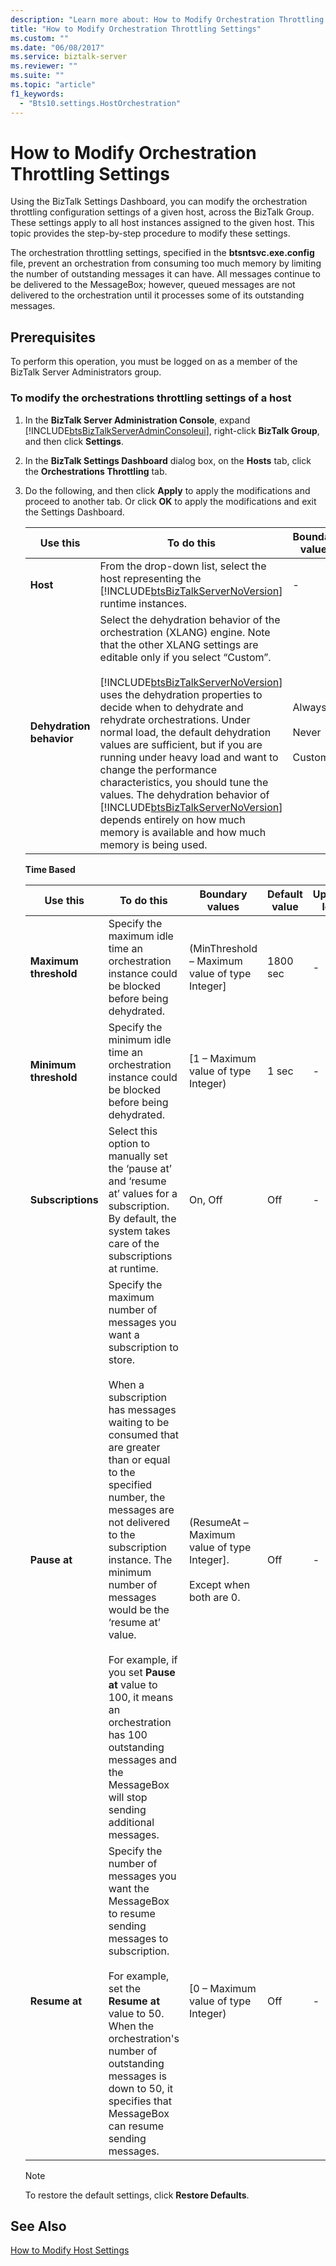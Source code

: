 ```yaml
---
description: "Learn more about: How to Modify Orchestration Throttling Settings"
title: "How to Modify Orchestration Throttling Settings"
ms.custom: ""
ms.date: "06/08/2017"
ms.service: biztalk-server
ms.reviewer: ""
ms.suite: ""
ms.topic: "article"
f1_keywords: 
  - "Bts10.settings.HostOrchestration"
---
```

# How to Modify Orchestration Throttling Settings
Using the BizTalk Settings Dashboard, you can modify the orchestration throttling configuration settings of a given host, across the BizTalk Group. These settings apply to all host instances assigned to the given host. This topic provides the step-by-step procedure to modify these settings.  

 The orchestration throttling settings, specified in the **btsntsvc.exe.config** file, prevent an orchestration from consuming too much memory by limiting the number of outstanding messages it can have. All messages continue to be delivered to the MessageBox; however, queued messages are not delivered to the orchestration until it processes some of its outstanding messages.  

## Prerequisites  
 To perform this operation, you must be logged on as a member of the BizTalk Server Administrators group.  

### To modify the orchestrations throttling settings of a host  

1. In the **BizTalk Server Administration Console**, expand [!INCLUDE[btsBizTalkServerAdminConsoleui](../includes/btsbiztalkserveradminconsoleui-md.md)], right-click **BizTalk Group**, and then click **Settings**.  

2. In the **BizTalk Settings Dashboard** dialog box, on the **Hosts** tab, click the **Orchestrations Throttling** tab.  

3. Do the following, and then click **Apply** to apply the modifications and proceed to another tab. Or click **OK** to apply the modifications and exit the Settings Dashboard.  


   |         Use this         |                                                                                                                                                                                                                                                                                                                                                               To do this                                                                                                                                                                                                                                                                                                                                                                |               Boundary values               | Default value | Upgrade logic |
   |--------------------------|-----------------------------------------------------------------------------------------------------------------------------------------------------------------------------------------------------------------------------------------------------------------------------------------------------------------------------------------------------------------------------------------------------------------------------------------------------------------------------------------------------------------------------------------------------------------------------------------------------------------------------------------------------------------------------------------------------------------------------------------|---------------------------------------------|---------------|---------------|
   |         **Host**         |                                                                                                                                                                                                                                                                                     From the drop-down list, select the host representing the [!INCLUDE[btsBizTalkServerNoVersion](../includes/btsbiztalkservernoversion-md.md)] runtime instances.                                                                                                                                                                                                                                                                                     |                      -                      |       -       |       -       |
   | **Dehydration behavior** | Select the dehydration behavior of the orchestration (XLANG) engine. Note that the other XLANG settings are editable only if you select “Custom”.<br /><br /> [!INCLUDE[btsBizTalkServerNoVersion](../includes/btsbiztalkservernoversion-md.md)] uses the dehydration properties to decide when to dehydrate and rehydrate orchestrations. Under normal load, the default dehydration values are sufficient, but if you are running under heavy load and want to change the performance characteristics, you should tune the values. The dehydration behavior of [!INCLUDE[btsBizTalkServerNoVersion](../includes/btsbiztalkservernoversion-md.md)] depends entirely on how much memory is available and how much memory is being used. | Always<br /><br /> Never<br /><br /> Custom |    Custom     |       -       |

    **Time Based**  

   |Use this|To do this|Boundary values|Default value|Upgrade logic|  
   |--------------|----------------|---------------------|-------------------|-------------------|  
   |**Maximum threshold**|Specify the maximum idle time an orchestration instance could be blocked before being dehydrated.|(MinThreshold – Maximum value of type Integer]|1800 sec|-|  
   |**Minimum threshold**|Specify the minimum idle time an orchestration instance could be blocked before being dehydrated.|[1 – Maximum value of type Integer)|1 sec|-|  
   |**Subscriptions**|Select this option to manually set the ‘pause at’ and ‘resume at’ values for a subscription. By default, the system takes care of the subscriptions at runtime.|On, Off|Off|-|  
   |**Pause at**|Specify the maximum number of messages you want a subscription to store.<br /><br /> When a subscription has messages waiting to be consumed that are greater than or equal to the specified number, the messages are not delivered to the subscription instance. The minimum number of messages would be the ‘resume at’ value.<br /><br /> For example, if you set **Pause at** value to 100, it means an orchestration has 100 outstanding messages and the MessageBox will stop sending additional messages.|(ResumeAt – Maximum value of type Integer].<br /><br /> Except when both are 0.|Off|-|  
   |**Resume at**|Specify the number of messages you want the MessageBox to resume sending messages to subscription.<br /><br /> For example, set the **Resume at** value to 50. When the orchestration's number of outstanding messages is down to 50, it specifies that MessageBox can resume sending messages.|[0 – Maximum value of type Integer)|Off|-|  

   > [!NOTE]
   >  To restore the default settings, click **Restore Defaults**.  

## See Also  
 [How to Modify Host Settings](../core/how-to-modify-host-settings.md)
